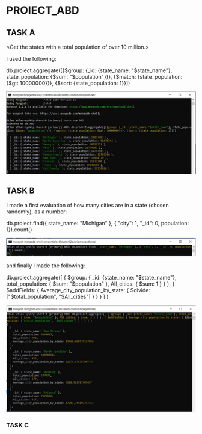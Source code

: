 # PROIECT_ABD

## TASK A
<Get the states with a total population of over 10 million.>

I used the following:

db.proiect.aggregate([{$group: {_id: {state_name: "$state_name"}, state_population: {$sum: "$population"}}}, {$match: {state_population: {$gt: 10000000}}}, {$sort: {state_population: 1}}])

![image](https://github.com/MirceaBnd/PROIECT_ABD/blob/main/TASK%20A/Fig%20Task%20a%20ref%20pr%20MongoDB.jpg)

## TASK B
<Get the average city population by state.>

I made a first evaluation of how many cities are in a state (chosen randomly), as a number:

db.proiect.find({ state_name: "Michigan" }, { "city": 1, "_id": 0, population: 1}).count()

![image](https://github.com/MirceaBnd/PROIECT_ABD/blob/main/TASK%20B/Fig1%20Task%20b%20ref%20state%20pr%20MongoDB.jpg)

and finally I made the following:

db.proiect.aggregate([ { $group: { _id: {state_name: "$state_name"}, total_population: { $sum: "$population" }, All_cities: { $sum: 1 } } }, { $addFields: { Average_city_population_by_state: { $divide: ["$total_population", "$All_cities"] } } } ] )

![image](https://github.com/MirceaBnd/PROIECT_ABD/blob/main/TASK%20B/Fig2%20Task%20b%20ref%20average1%20pr%20MongoDB.jpg)


### TASK C
